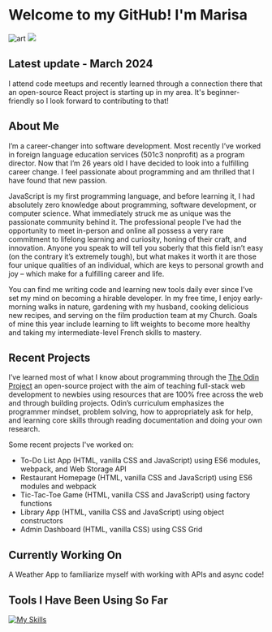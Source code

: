 # Welcome to my GitHub! I'm Marisa

![art](https://github.com/mrzamin/mrzamin/assets/142754418/385a6a2e-f99f-45b4-b15c-83befd532b30)
![](https://komarev.com/ghpvc/?username=mrzamin&color=grey&style=plastic)


## Latest update - March 2024

I attend code meetups and recently learned through a connection there that an open-source React project is starting up in my area. It's beginner-friendly so I look forward to contributing to that!

## About Me

I’m a career-changer into software development. Most recently I’ve worked in foreign language education services (501c3 nonprofit) as a program director. Now that I’m 26 years old I have decided to look into a fulfilling career change. I feel passionate about programming and am thrilled that I have found that new passion.

JavaScript is my first programming language, and before learning it, I had absolutely zero knowledge about programming, software development, or computer science. What immediately struck me as unique was the passionate community behind it. The professional people I’ve had the opportunity to meet in-person and online all possess a very rare commitment to lifelong learning and curiosity, honing of their craft, and innovation. Anyone you speak to will tell you soberly that this field isn’t easy (on the contrary it’s extremely tough), but what makes it worth it are those four unique qualities of an individual, which are keys to personal growth and joy – which make for a fulfilling career and life. 

You can find me writing code and learning new tools daily ever since I’ve set my mind on becoming a hirable developer. In my free time, I enjoy early-morning walks in nature, gardening with my husband, cooking delicious new recipes, and serving on the film production team at my Church. Goals of mine this year include learning to lift weights to become more healthy and taking my intermediate-level French skills to mastery.

## Recent Projects

I’ve learned most of what I know about programming through the [The Odin Project](https://www.theodinproject.com/about) an open-source project with the aim of teaching full-stack web development to newbies using resources that are 100% free across the web and through building projects. Odin’s curriculum emphasizes the programmer mindset, problem solving, how to appropriately ask for help, and learning core skills through reading documentation and doing your own research. 

Some recent projects I've worked on:

- To-Do List App (HTML, vanilla CSS and JavaScript) using ES6 modules, webpack, and Web Storage API
- Restaurant Homepage (HTML, vanilla CSS and JavaScript) using ES6 modules and webpack
- Tic-Tac-Toe Game (HTML, vanilla CSS and JavaScript) using factory functions
- Library App (HTML, vanilla CSS and JavaScript) using object constructors
- Admin Dashboard (HTML, vanilla CSS) using CSS Grid

## Currently Working On

A Weather App to familiarize myself with working with APIs and async code!

## Tools I Have Been Using So Far

[![My Skills](https://skillicons.dev/icons?i=js,html,css,babel,git,jest,npm,react,ubuntu,vscode,webpack)](https://skillicons.dev)
